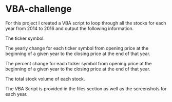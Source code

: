 # VBA-challenge
For this project I created a VBA script to loop through all the stocks for each year from 2014 to 2016 and output the following information.


The ticker symbol.


The yearly change for each ticker symbol from opening price at the beginning of a given year to the closing price at the end of that year.


The percent change for each ticker symbol from opening price at the beginning of a given year to the closing price at the end of that year.


The total stock volume of each stock.



The VBA Script is provided in the files section as well as the screenshots for each year.
